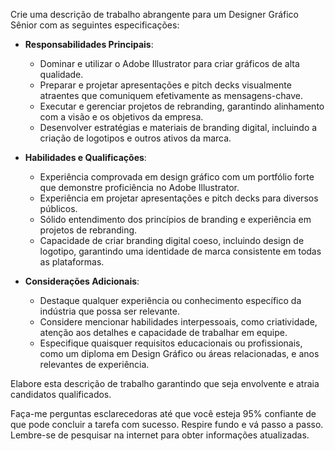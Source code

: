  
Crie uma descrição de trabalho abrangente para um Designer Gráfico Sênior com as seguintes especificações:

- **Responsabilidades Principais**:
  - Dominar e utilizar o Adobe Illustrator para criar gráficos de alta qualidade.
  - Preparar e projetar apresentações e pitch decks visualmente atraentes que comuniquem efetivamente as mensagens-chave.
  - Executar e gerenciar projetos de rebranding, garantindo alinhamento com a visão e os objetivos da empresa.
  - Desenvolver estratégias e materiais de branding digital, incluindo a criação de logotipos e outros ativos da marca.

- **Habilidades e Qualificações**:
  - Experiência comprovada em design gráfico com um portfólio forte que demonstre proficiência no Adobe Illustrator.
  - Experiência em projetar apresentações e pitch decks para diversos públicos.
  - Sólido entendimento dos princípios de branding e experiência em projetos de rebranding.
  - Capacidade de criar branding digital coeso, incluindo design de logotipo, garantindo uma identidade de marca consistente em todas as plataformas.

- **Considerações Adicionais**:
  - Destaque qualquer experiência ou conhecimento específico da indústria que possa ser relevante.
  - Considere mencionar habilidades interpessoais, como criatividade, atenção aos detalhes e capacidade de trabalhar em equipe.
  - Especifique quaisquer requisitos educacionais ou profissionais, como um diploma em Design Gráfico ou áreas relacionadas, e anos relevantes de experiência.

Elabore esta descrição de trabalho garantindo que seja envolvente e atraia candidatos qualificados.

Faça-me perguntas esclarecedoras até que você esteja 95% confiante de que pode concluir a tarefa com sucesso. Respire fundo e vá passo a passo. Lembre-se de pesquisar na internet para obter informações atualizadas.
```